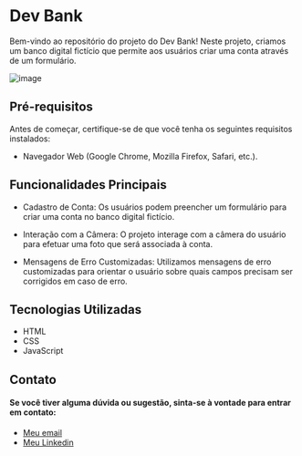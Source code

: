 # Dev Bank
Bem-vindo ao repositório do projeto do Dev Bank! Neste projeto, criamos um banco digital fictício que permite aos usuários criar uma conta através de um formulário. 

![image](https://github.com/brogna00/dev-bank/assets/93611151/927924e7-b33b-4fbc-a08a-770cf6c8d676)

 ## Pré-requisitos

Antes de começar, certifique-se de que você tenha os seguintes requisitos instalados:

- Navegador Web (Google Chrome, Mozilla Firefox, Safari, etc.).

## Funcionalidades Principais

- Cadastro de Conta: Os usuários podem preencher um formulário para criar uma conta no banco digital fictício.

- Interação com a Câmera: O projeto interage com a câmera do usuário para efetuar uma foto que será associada à conta.

- Mensagens de Erro Customizadas: Utilizamos mensagens de erro customizadas para orientar o usuário sobre quais campos precisam ser corrigidos em caso de erro.

## Tecnologias Utilizadas

- HTML
- CSS
- JavaScript

## Contato

#### Se você tiver alguma dúvida ou sugestão, sinta-se à vontade para entrar em contato:

- [Meu email](brogna2000@gmail.com)
- [Meu Linkedin](https://www.linkedin.com/in/joao-brogna/)
